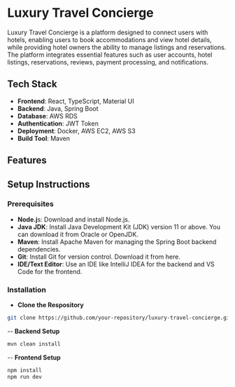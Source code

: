 # Luxury Travel Concierge

Luxury Travel Concierge is a platform designed to connect users with hotels, enabling users to book accommodations and view hotel details, while providing hotel owners the ability to manage listings and reservations. The platform integrates essential features such as user accounts, hotel listings, reservations, reviews, payment processing, and notifications.

## Tech Stack

- **Frontend**: React, TypeScript, Material UI
- **Backend**: Java, Spring Boot
- **Database**: AWS RDS
- **Authentication**: JWT Token 
- **Deployment**: Docker, AWS EC2, AWS S3
- **Build Tool**: Maven


## Features


## Setup Instructions
### Prerequisites

- **Node.j**s: Download and install Node.js.
- **Java JDK**: Install Java Development Kit (JDK) version 11 or above. You can download it from Oracle or OpenJDK.
- **Maven**: Install Apache Maven for managing the Spring Boot backend dependencies.
- **Git**: Install Git for version control. Download it from here.
- **IDE/Text Editor**: Use an IDE like IntelliJ IDEA for the backend and VS Code for the frontend.

### Installation
- **Clone the Respository**
```bash
git clone https://github.com/your-repository/luxury-travel-concierge.git
```
-- **Backend Setup**
```bash
mvn clean install
```
-- **Frontend Setup**
```bash
npm install
npm run dev
```

